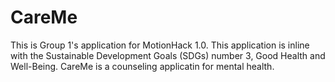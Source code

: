 # CareMe
This is Group 1's application for MotionHack 1.0. This application is inline with the Sustainable Development Goals (SDGs) number 3, Good Health and Well-Being. CareMe is a counseling applicatin for mental health.
